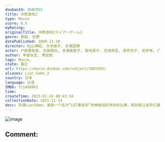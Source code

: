 ```yaml
---
doubanId: 3685955
title: 诈欺游戏2
type: Movie
score: 8.5
myRating: 
originalTitle: 诈欺游戏2ライアーゲーム2
genre: 悬疑, 犯罪
datePublished: 2009-11-10
director: 松山博昭, 大木绫子, 长濑国博
actor: 户田惠梨香, 松田翔太, 吉濑美智子, 菊地凛子, 忍成修吾, 游井亮子, 武井咲, 广田玲名, Megumi, 荒川良良, 片桐入, 森下能幸, 逢泽莉娜, 铃木浩介, 渡边一计, 坂本真, 夕辉寿太
author: 甲斐谷忍, 黑岩勉
tags: Movie, 
state: 看过
url: https://movie.douban.com/subject/3685955/
aliases: Liar_Game_2
country: 日本
language: 日语
IMDb: tt1490863
time: 
createTime: 2023-01-24 00:43:34
collectionDate: 2021-11-14
desc: 所谓LiarGame，是由一个名为“LGT事务所”的神秘组织举办的比赛，规则是让选手们通过相互欺骗来争夺奖金。单纯的大学生神崎直（戸田恵梨香饰）在两年前也不慎卷入这个可怕的游戏，当时她在天才诈欺师...
---
```


![image](p2243114516.jpg)

Comment: 
---

